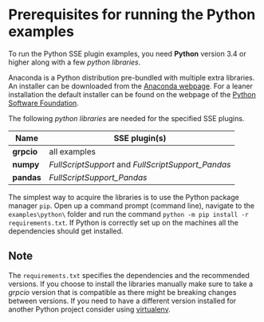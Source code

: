 # Prerequisites for running the Python examples
To run the Python SSE plugin examples, you need __Python__ version 3.4 or higher along with a few _python libraries_.

Anaconda is a Python distribution pre-bundled with multiple extra libraries. An installer can be downloaded from the [Anaconda webpage](https://www.continuum.io/downloads). For a leaner installation the default installer can be found on the webpage of the [Python Software Foundation](https://www.python.org/downloads/).

The following _python libraries_ are needed for the specified SSE plugins.

| __Name__ | __SSE plugin(s)__ |
| ----- | ----- |
|  __grpcio__ |all examples |
| __numpy__ | _FullScriptSupport_ and _FullScriptSupport_Pandas_ |
| __pandas__ | _FullScriptSupport_Pandas_ |

The simplest way to acquire the libraries is to use the Python package manager `pip`. Open up a command prompt (command line), navigate to the `examples\python\` folder and run the command `python -m pip install -r requirements.txt`. If Python is correctly set up on the machines all the dependencies should get installed.

__Note__
--------
The `requirements.txt` specifies the dependencies and the recommended versions. If you choose to install the libraries manually make sure to take a _grpcio_ version that is compatible as there might be breaking changes between versions. If you need to have a different version installed for another Python project consider using [virtualenv](https://virtualenv.pypa.io/en/stable/).
